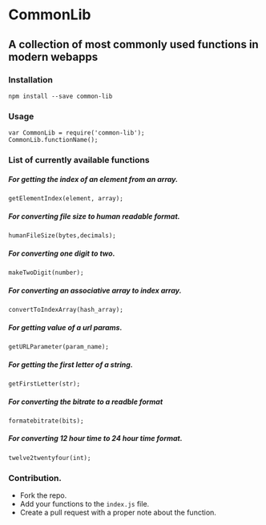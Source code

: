 # CommonLib 
A collection of most commonly used functions in modern webapps
------
### Installation
```
npm install --save common-lib
```
### Usage
```
var CommonLib = require('common-lib');
CommonLib.functionName();
```
### List of currently available functions
##### For getting the index of an element from an array.
`getElementIndex(element, array);`
##### For converting file size to human readable format.
`humanFileSize(bytes,decimals);`
##### For converting one digit to two.
`makeTwoDigit(number);`
##### For converting an associative array to index array.
`convertToIndexArray(hash_array);`
##### For getting value of a url params.
`getURLParameter(param_name);`
##### For getting the first letter of a string.
`getFirstLetter(str);`
##### For converting the bitrate to a readble format
`formatebitrate(bits);`
##### For converting 12 hour time to 24 hour time format.
`twelve2twentyfour(int);`

### Contribution.
* Fork the repo.
* Add your functions to the `index.js` file.
* Create a pull request with a proper note about the function.

